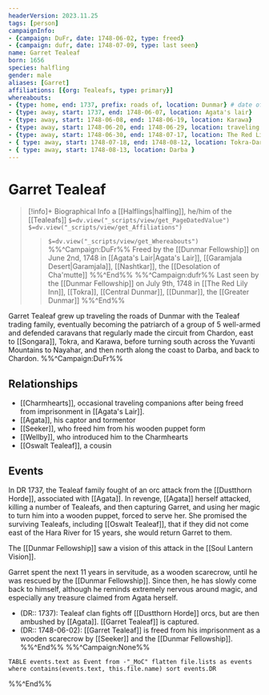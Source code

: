 ```yaml
---
headerVersion: 2023.11.25
tags: [person]
campaignInfo:
- {campaign: DuFr, date: 1748-06-02, type: freed}
- {campaign: dufr, date: 1748-07-09, type: last seen}
name: Garret Tealeaf
born: 1656
species: halfling
gender: male
aliases: [Garret]
affiliations: [{org: Tealeafs, type: primary}]
whereabouts:
- {type: home, end: 1737, prefix: roads of, location: Dunmar} # date of capture is approx
- {type: away, start: 1737, end: 1748-06-07, location: Agata's lair}
- {type: away, start: 1748-06-08, end: 1748-06-19, location: Karawa}
- {type: away, start: 1748-06-20, end: 1748-06-29, location: traveling to Tokra}
- {type: away, start: 1748-06-30, end: 1748-07-17, location: The Red Lily Inn}
- { type: away, start: 1748-07-18, end: 1748-08-12, location: Tokra-Darba Road }
- { type: away, start: 1748-08-13, location: Darba }
---
```

# Garret Tealeaf
>[!info]+ Biographical Info
> a [[Halflings|halfling]], he/him of the [[Tealeafs]]
> `$=dv.view("_scripts/view/get_PageDatedValue")`
> `$=dv.view("_scripts/view/get_Affiliations")`
>> `$=dv.view("_scripts/view/get_Whereabouts")`
>> %%^Campaign:DuFr%% Freed by the [[Dunmar Fellowship]] on June 2nd, 1748 in [[Agata's Lair|Agata's Lair]], [[Garamjala Desert|Garamjala]], [[Nashtkar]], the [[Desolation of Cha'mutte]] %%^End%%
>> %%^Campaign:dufr%% Last seen by the [[Dunmar Fellowship]] on July 9th, 1748 in [[The Red Lily Inn]], [[Tokra]], [[Central Dunmar]], [[Dunmar]], the [[Greater Dunmar]] %%^End%%

Garret Tealeaf grew up traveling the roads of Dunmar with the Tealeaf trading family, eventually becoming the patriarch of a group of 5 well-armed and defended caravans that regularly made the circuit from Chardon, east to [[Songara]], Tokra, and Karawa, before turning south across the Yuvanti Mountains to Nayahar, and then north along the coast to Darba, and back to Chardon. 
%%^Campaign:DuFr%%
## Relationships
- [[Charmhearts]], occasional traveling companions after being freed from imprisonment in [[Agata's Lair]]. 
- [[Agata]], his captor and tormentor
- [[Seeker]], who freed him from his wooden puppet form
- [[Wellby]], who introduced him to the Charmhearts
- [[Oswalt Tealeaf]], a cousin
## Events
In DR 1737, the Tealeaf family fought of an orc attack from the [[Dustthorn Horde]], associated with [[Agata]]. In revenge, [[Agata]] herself attacked, killing a number of Tealeafs, and then capturing Garret, and using her magic to turn him into a wooden puppet, forced to serve her. She promised the surviving Tealeafs, including [[Oswalt Tealeaf]], that if they did not come east of the Hara River for 15 years, she would return Garret to them. 

The [[Dunmar Fellowship]] saw a vision of this attack in the [[Soul Lantern Vision]]. 

Garret spent the next 11 years in servitude, as a wooden scarecrow, until he was rescued by the [[Dunmar Fellowship]]. Since then, he has slowly come back to himself, although he reminds extremely nervous around magic, and especially any treasure claimed from Agata herself. 

 - (DR:: 1737): Tealeaf clan fights off [[Dustthorn Horde]] orcs, but are then ambushed by [[Agata]]. [[Garret Tealeaf]] is captured.
  - (DR:: 1748-06-02):  [[Garret Tealeaf]] is freed from his imprisonment as a wooden scarecrow by [[Seeker]] and the [[Dunmar Fellowship]]. 
%%^End%%
%%^Campaign:None%%
```dataview
TABLE events.text as Event from -"_MoC" flatten file.lists as events where contains(events.text, this.file.name) sort events.DR
```
%%^End%%